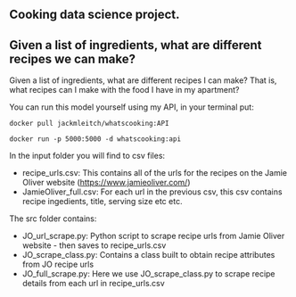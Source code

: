 ## Cooking data science project. 
## Given a list of ingredients, what are different recipes we can make?

Given a list of ingredients, what are different recipes I can make? That is, what recipes can I make with the food I have in my apartment?
 

You can run this model yourself using my API, in your terminal put:
```
docker pull jackmleitch/whatscooking:API

docker run -p 5000:5000 -d whatscooking:api

```

In the input folder you will find to csv files:
* recipe_urls.csv: This contains all of the urls for the recipes on the Jamie Oliver website (https://www.jamieoliver.com/)
* JamieOliver_full.csv: For each url in the previous csv, this csv contains recipe ingedients, title, serving size etc etc.

The src folder contains:
* JO_url_scrape.py: Python script to scrape recipe urls from Jamie Oliver website - then saves to recipe_urls.csv
* JO_scrape_class.py: Contains a class built to obtain recipe attributes from JO recipe urls
* JO_full_scrape.py: Here we use JO_scrape_class.py to scrape recipe details from each url in recipe_urls.csv
